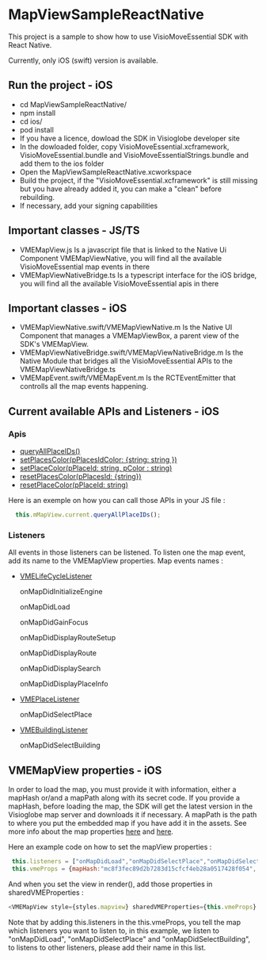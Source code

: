 # MapViewSampleReactNative
This project is a sample to show how to use VisioMoveEssential SDK with React Native.

Currently, only iOS (swift) version is available.

## Run the project - iOS
* cd MapViewSampleReactNative/
* npm install
* cd ios/
* pod install
* If you have a licence, dowload the SDK in Visioglobe developer site
* In the dowloaded folder, copy VisioMoveEssential.xcframework, VisioMoveEssential.bundle and VisioMoveEssentialStrings.bundle and add them to the ios folder
* Open the MapViewSampleReactNative.xcworkspace
* Build the project, if the "VisioMoveEssential.xcframework" is still missing but you have already added it, you can make a "clean" before rebuilding. 
* If necessary, add your signing capabilities

## Important classes - JS/TS
* VMEMapView.js
  Is a javascript file that is linked to the Native Ui Component VMEMapViewNative, you will find all the available VisioMoveEssential map events in there
* VMEMapViewNativeBridge.ts
  Is a typescript interface for the iOS bridge, you will find all the available VisioMoveEssential apis in there

## Important classes - iOS
* VMEMapViewNative.swift/VMEMapViewNative.m
  Is the Native UI Component that manages a VMEMapViewBox, a parent view of the SDK's VMEMapView.
* VMEMapViewNativeBridge.swift/VMEMapViewNativeBridge.m
  Is the Native Module that bridges all the VisioMoveEssential APIs to the VMEMapViewNativeBridge.ts
* VMEMapEvent.swift/VMEMapEvent.m
  Is the RCTEventEmitter that controlls all the map events happening. 

## Current available APIs and Listeners - iOS
### Apis 
* [queryAllPlaceIDs()](https://developer.visioglobe.com/docs/VisioMoveEssential-iOS/Doc/VisioMoveEssential-iOS/html/group__place_info_inteface_gafee04158e17605293966d8a3a96b3ace.html#gafee04158e17605293966d8a3a96b3ace)
* [setPlacesColor(pPlacesIdColor: {string: string })](https://developer.visioglobe.com/docs/VisioMoveEssential-iOS/Doc/VisioMoveEssential-iOS/html/group__place_info_inteface_ga9beebd1355e0cc72fb301a03fb0dd370.html#ga9beebd1355e0cc72fb301a03fb0dd370)
* [setPlaceColor(pPlaceId: string, pColor : string)](https://developer.visioglobe.com/docs/VisioMoveEssential-iOS/Doc/VisioMoveEssential-iOS/html/group__place_info_inteface_gaae5ce98dbb1d26995a4cc01648281081.html#gaae5ce98dbb1d26995a4cc01648281081)
* [resetPlacesColor(pPlacesId: {string})](https://developer.visioglobe.com/docs/VisioMoveEssential-iOS/Doc/VisioMoveEssential-iOS/html/group__place_info_inteface_ga225d411d206d2538eb479ffe3b8eb3d8.html#ga225d411d206d2538eb479ffe3b8eb3d8)
* [resetPlaceColor(pPlaceId: string)](https://developer.visioglobe.com/docs/VisioMoveEssential-iOS/Doc/VisioMoveEssential-iOS/html/group__place_info_inteface_gac33bf16d311b2bd0c5d7c7bb3dfad859.html#gac33bf16d311b2bd0c5d7c7bb3dfad859)

Here is an exemple on how you can call those APIs in your JS file : 
```javascript
  this.mMapView.current.queryAllPlaceIDs();
 ```

### Listeners
All events in those listeners can be listened. To listen one the map event, add its name to the VMEMapView properties. 
Map events names : 
* [VMELifeCycleListener](https://developer.visioglobe.com/docs/VisioMoveEssential-iOS/Doc/VisioMoveEssential-iOS/html/protocol_v_m_e_life_cycle_listener-p.html)

  onMapDidInitializeEngine

  onMapDidLoad

  onMapDidGainFocus

  onMapDidDisplayRouteSetup

  onMapDidDisplayRoute

  onMapDidDisplaySearch

  onMapDidDisplayPlaceInfo
* [VMEPlaceListener](https://developer.visioglobe.com/docs/VisioMoveEssential-iOS/Doc/VisioMoveEssential-iOS/html/protocol_v_m_e_place_listener-p.html)

  onMapDidSelectPlace
* [VMEBuildingListener](https://developer.visioglobe.com/docs/VisioMoveEssential-iOS/Doc/VisioMoveEssential-iOS/html/protocol_v_m_e_building_listener-p.html)

  onMapDidSelectBuilding

## VMEMapView properties - iOS
In order to load the map, you must provide it with information, either a mapHash or/and a mapPath along with its secret code. If you provide a mapHash, before loading the map, the SDK will get the latest version in the Visioglobe map server and downloads it if necessary.
A mapPath is the path to where you put the embedded map if you have add it in the assets. 
See more info about the map properties [here](https://developer.visioglobe.com/docs/VisioMoveEssential-iOS/Doc/VisioMoveEssential-iOS/html/group__bundle_interface.html) and [here](https://developer.visioglobe.com/docs/VisioMoveEssential-iOS/Doc/VisioMoveEssential-iOS/html/index.html).

Here an example code on how to set the mapView properties : 
```javascript
 this.listeners = ["onMapDidLoad","onMapDidSelectPlace","onMapDidSelectBuilding"];
 this.vmeProps = {mapHash:"mc8f3fec89d2b7283d15cfcf4eb28a0517428f054", listeners:this.listeners};
 ```
 And when you set the view in render(), add those properties in sharedVMEProperties : 
 ```javascript
 <VMEMapView style={styles.mapview} sharedVMEProperties={this.vmeProps} ref={this.mMapView} />
 ```
 Note that by adding this.listeners in the this.vmeProps, you tell the map which listeners you want to listen to, in this example, we listen to "onMapDidLoad", "onMapDidSelectPlace" and "onMapDidSelectBuilding", to listens to other listeners, please add their name in this list.
 
 
 
 
